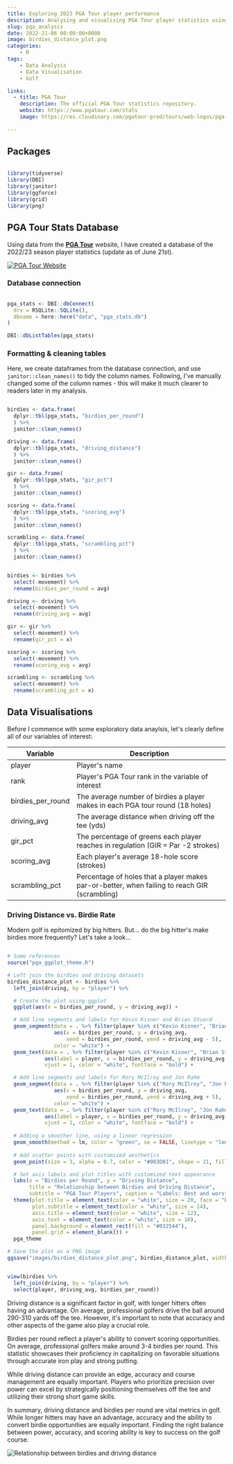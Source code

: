 ```yaml
---
title: Exploring 2023 PGA Tour player performance
description: Analysing and visualising PGA Tour player statistics using R and statitical principles.
slug: pga_analysis
date: 2022-21-06 00:00:00+0000
image: birdies_distance_plot.png
categories:
    - R
tags:
    - Data Analysis
    - Data Visualisation
    - Golf

links:
  - title: PGA Tour
    description: The official PGA Tour statistics repository. 
    website: https://www.pgatour.com/stats
    image: https://res.cloudinary.com/pgatour-prod/tours/web-logos/pga-tour-logo.svg
    
---
```


## Packages

```R

library(tidyverse)
library(DBI)
library(janitor)
library(ggforce)
library(grid)
library(png)

```

## PGA Tour Stats Database

Using data from the [**PGA Tour**](https://www.pgatour.com/stats) website, I have created a database of the 2022/23 season player statistics (update as of June 21st).

[![PGA Tour Website](images/pga_tour_website.png)](https://www.pgatour.com/stats)

### Database connection

```R

pga_stats <- DBI::dbConnect(
  drv = RSQLite::SQLite(),
  dbname = here::here("data", "pga_stats.db")
)

DBI::dbListTables(pga_stats)

```

### Formatting & cleaning tables

Here, we create dataframes from the database connection, and use `janitor::clean_names()` to tidy the column names. Following, I've manually changed some of the column names - this will make it much clearer to readers later in my analysis.

```R

birdies <- data.frame(
  dplyr::tbl(pga_stats, "birdies_per_round")
  ) %>% 
  janitor::clean_names()

driving <- data.frame(
  dplyr::tbl(pga_stats, "driving_distance")
  ) %>% 
  janitor::clean_names()

gir <- data.frame(
  dplyr::tbl(pga_stats, "gir_pct")
  ) %>% 
  janitor::clean_names()

scoring <- data.frame(
  dplyr::tbl(pga_stats, "scoring_avg")
  ) %>% 
  janitor::clean_names()

scrambling <- data.frame(
  dplyr::tbl(pga_stats, "scrambling_pct")
  ) %>% 
  janitor::clean_names()

```

```R

birdies <- birdies %>% 
  select(-movement) %>% 
  rename(birdies_per_round = avg)

driving <- driving %>% 
  select(-movement) %>% 
  rename(driving_avg = avg)

gir <- gir %>% 
  select(-movement) %>% 
  rename(gir_pct = x)

scoring <- scoring %>% 
  select(-movement) %>% 
  rename(scoring_avg = avg)

scrambling <- scrambling %>% 
  select(-movement) %>% 
  rename(scrambling_pct = x)

```

## Data Visualisations

Before I commence with some exploratory data anaylsis, let's clearly define all of our variables of interest:

| Variable          | Description                                                                                   |
|----------------|--------------------------------------------------------|
| player            | Player's name                                                                                 |
| rank              | Player's PGA Tour rank in the variable of interest                                            |
| birdies_per_round | The average number of birdies a player makes in each PGA tour round (18 holes)                |
| driving_avg       | The average distance when driving off the tee (yds)                                           |
| gir_pct           | The percentage of greens each player reaches in regulation (GIR = Par -2 strokes)             |
| scoring_avg       | Each player's average 18-hole score (strokes)                                                 |
| scrambling_pct    | Percentage of holes that a player makes par-or-better, when failing to reach GIR (scrambling) |

### Driving Distance vs. Birdie Rate

Modern golf is epitomized by big hitters. But... do the big hitter's make birdies more frequently? Let's take a look...

```R

# Some references
source("pga_ggplot_theme.R")

# Left join the birdies and driving datasets
birdies_distance_plot <- birdies %>% 
  left_join(driving, by = "player") %>% 

  # Create the plot using ggplot
  ggplot(aes(x = birdies_per_round, y = driving_avg)) +

  # Add line segments and labels for Kevin Kisner and Brian Stuard
  geom_segment(data = . %>% filter(player %in% c("Kevin Kisner", "Brian Stuard")),
               aes(x = birdies_per_round, y = driving_avg, 
                   xend = birdies_per_round, yend = driving_avg - 5),
               color = "white") +
  geom_text(data = . %>% filter(player %in% c("Kevin Kisner", "Brian Stuard")),
            aes(label = player, x = birdies_per_round, y = driving_avg - 6), 
            vjust = 1, color = "white", fontface = "bold") +

  # Add line segments and labels for Rory McIlroy and Jon Rahm
  geom_segment(data = . %>% filter(player %in% c("Rory McIlroy", "Jon Rahm")),
               aes(x = birdies_per_round, y = driving_avg, 
                   xend = birdies_per_round, yend = driving_avg + 5),
               color = "white") +
  geom_text(data = . %>% filter(player %in% c("Rory McIlroy", "Jon Rahm")),
            aes(label = player, x = birdies_per_round, y = driving_avg + 7), 
            vjust = 1, color = "white", fontface = "bold") +
  
  # Adding a smoother line, using a linear regression
  geom_smooth(method = lm, color = "green", se = FALSE, linetype = "longdash") +
  
  # Add scatter points with customized aesthetics
  geom_point(size = 3, alpha = 0.7, color = "#003D81", shape = 21, fill = "#003D81") +

  # Set axis labels and plot titles with customized text appearance
  labs(x = "Birdies per Round", y = "Driving Distance",
       title = "Relationship between Birdies and Driving Distance",
       subtitle = "PGA Tour Players", caption = "Labels: Best and worst performers in both metrics") +
  theme(plot.title = element_text(color = "white", size = 20, face = "bold"),
        plot.subtitle = element_text(color = "white", size = 14),
        axis.title = element_text(color = "white", size = 12),
        axis.text = element_text(color = "white", size = 10),
        panel.background = element_rect(fill = "#032544"),
        panel.grid = element_blank()) +
  pga_theme

# Save the plot as a PNG image
ggsave("images/birdies_distance_plot.png", birdies_distance_plot, width = 16, height = 8)


view(birdies %>% 
  left_join(driving, by = "player") %>% 
  select(player, driving_avg, birdies_per_round))
```

Driving distance is a significant factor in golf, with longer hitters often having an advantage. On average, professional golfers drive the ball around 290-310 yards off the tee. However, it's important to note that accuracy and other aspects of the game also play a crucial role.

Birdies per round reflect a player's ability to convert scoring opportunities. On average, professional golfers make around 3-4 birdies per round. This statistic showcases their proficiency in capitalizing on favorable situations through accurate iron play and strong putting.

While driving distance can provide an edge, accuracy and course management are equally important. Players who prioritize precision over power can excel by strategically positioning themselves off the tee and utilizing their strong short game skills.

In summary, driving distance and birdies per round are vital metrics in golf. While longer hitters may have an advantage, accuracy and the ability to convert birdie opportunities are equally important. Finding the right balance between power, accuracy, and scoring ability is key to success on the golf course.

![Relationship between birdies and driving distance](images/birdies_distance_plot.png)
